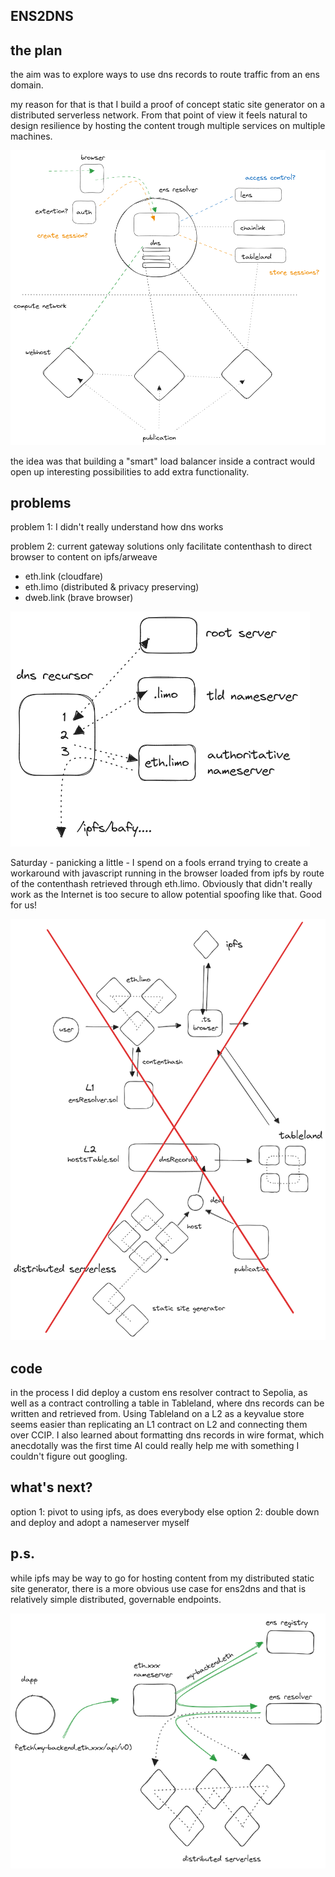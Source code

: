 ## ENS2DNS

## the plan

the aim was to explore ways to use dns records to route traffic from an ens domain.

my reason for that is that I build a proof of concept static site generator on a distributed serverless network. From that point of view it feels natural to design resilience by hosting the content trough multiple services on multiple machines. 

![](./drawings/ens-resolver.png)

the idea was that building a "smart" load balancer inside a contract would open up interesting possibilities to add extra functionality.

## problems

problem 1: I didn't really understand how dns works

problem 2: current gateway solutions only facilitate contenthash to direct browser to content on ipfs/arweave

- eth.link (cloudfare)
- eth.limo (distributed & privacy preserving)
- dweb.link (brave browser)

![](./drawings/DNS-chain-of-authorization.excalidraw.png)

Saturday - panicking a little -  I spend on a fools errand trying to create a workaround with javascript running in the browser loaded from ipfs by route of the contenthash retrieved through eth.limo. Obviously that didn't really work as the Internet is too secure to allow potential spoofing like that. Good for us! 

![](./drawings/ens2dns-spoofing.excalidraw.png)

## code

in the process I did deploy a custom ens resolver contract to Sepolia, as well as a contract controlling a table in Tableland, where dns records can be written and retrieved from. Using Tableland on a L2 as a keyvalue store seems easier than replicating an L1 contract on L2  and connecting them over CCIP. I also learned about formatting dns records in wire format, which anecdotally was the first time AI could really help me with something I couldn't figure out googling. 

## what's next?

option 1: pivot to using ipfs, as does everybody else
option 2: double down and deploy and adopt a nameserver myself

## p.s.

while ipfs may be way to go for hosting content from my distributed static site generator, there is a more obvious use case for ens2dns and that is relatively simple distributed, governable endpoints. 

![](./drawings/ens-distributed-api.excalidraw.png)